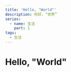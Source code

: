 ```yaml
---
title: 'Hello, "World"'
description: 你好，“世界”
series: 
  - name: 生活
    part: 1
tags:
  - 生活
---
```

# Hello, "World"

